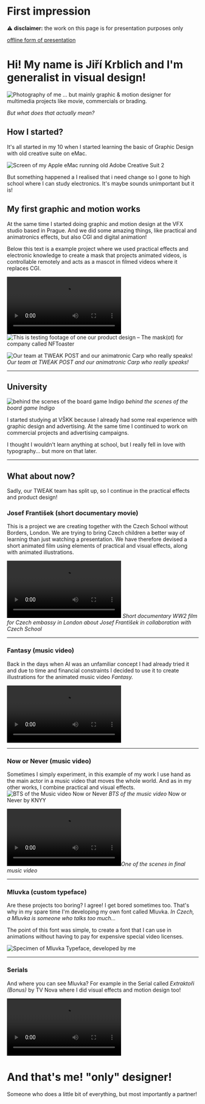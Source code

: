 # First impression

⚠️ **disclaimer:**  the work on this page is for presentation purposes only

[offline form of presentation](https://docs.google.com/presentation/d/1OUmfITUkxccNSzLBnFHSptuiKydQFG4B/edit?usp=share_link&ouid=105066854430645324700&rtpof=true&sd=true)
# Hi! My name is Jiří Krblich and I'm generalist in visual design!

![Photography of me](/static/me.jpg)
... but mainly graphic & motion designer for multimedia projects like movie, commercials or brading.

*But what does that actually mean?*

## How I started?

It's all started in my 10 when I started learning the basic of Graphic Design with old creative suite on eMac.

![Screen of my Apple eMac running old Adobe Creative Suit 2](/static/ps.jpg)

But something happened a I realised that i need change so I gone to high school where I can study electronics. It's maybe sounds unimportant but it is!

## My first graphic and motion works

At the same time I started doing graphic and motion design at the VFX studio based in Prague. And we did some amazing things, like practical and animatronics effects, but also CGI and digital animation!

Below this text is a example project where we used practical effects and electronic knowledge to create a mask that projects animated videos, is controllable remotely and acts as a mascot in filmed videos where it replaces CGI.

![This is testing footage of one our product design – The mask(ot) for company called NFToaster](/Video/IMG_3879.mp4)
![This is testing footage of one our product design – The mask(ot) for company called NFToaster](/static/IMG_3857.jpeg)

![Our team at TWEAK POST and our animatronic Carp who really speaks!](/static/IMG_2141.jpg)
*Our team at TWEAK POST and our animatronic Carp who really speaks!*

---
## University

![behind the scenes of the board game Indigo](/static/IMG_1731.jpg)
*behind the scenes of the board game Indigo*

I started studying at VŠKK because I already had some real experience with graphic design and advertising. At the same time I continued to work on commercial projects and advertising campaigns.

I thought I wouldn't learn anything at school, but I really fell in love with typography... but more on that later.

---
## What about now?

Sadly, our TWEAK team has split up, so I continue in the practical effects and product design!

### Josef František (short documentary movie)

This is a project we are creating together with the Czech School without Borders, London. We are trying to bring Czech children a better way of learning than just watching a presentation. We have therefore devised a short animated film using elements of practical and visual effects, along with animated illustrations.

![Short documentary WW2 film for Czech embassy in London about Josef František in collaboration with Czech School](/Video/Frantisek_Josef_-_Trailer.mp4)
*Short documentary WW2 film for Czech embassy in London about Josef František in collaboration with Czech School*

---
### Fantasy (music video)

Back in the days when AI was an unfamiliar concept I had already tried it and due to time and financial constraints I decided to use it to create illustrations for the animated music video *Fantasy.*

![AI generated music video Fantasy for musician KNYY](/Video/fantasy.mp4)

---
### Now or Never (music video)

Sometimes I simply experiment, in this example of my work I use hand as the main actor in a music video that moves the whole world. And as in my other works, I combine practical and visual effects.
![BTS of the Music video Now or Never](/static/pasted-image.png)
*BTS of the music video* Now or Never by KNYY

![One of the scenes in final music](/Video/NowOrNever.mp4)*One of the scenes in final music video* 

---
### Mluvka (custom typeface)

Are these projects too boring? I agree! I get bored sometimes too. That's why in my spare time I'm developing my own font called Mluvka. *In Czech, a Mluvka is someone who talks too much...*

The point of this font was simple, to create a font that I can use in animations without having to pay for expensive special video licenses.

![Specimen of Mluvka Typeface, developed by me](/static/Artboard1.png)

---
### Serials

And where you can see Mluvka? For example in the Serial called *Extraktoři (Bonus)* by TV Nova where I did visual effects and motion design too!

![Scene from TV show called Extraktori by TV Nova](/Video/EX_05_0091186_v01_01_portfolio.mp4)
# And that's me! "only" designer!
Someone who does a little bit of everything, but most importantly a partner!